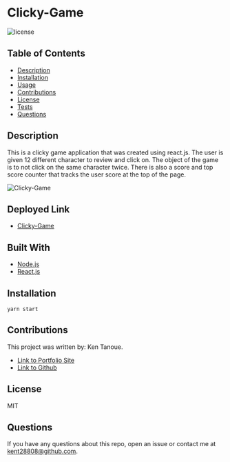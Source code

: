 # Clicky-Game

![license](https://img.shields.io/badge/license-MIT-blue.svg) 

## Table of Contents

* [Description](#description)
* [Installation](#installation)
* [Usage](#usage)
* [Contributions](#contributions)
* [License](#license)
* [Tests](#tests)
* [Questions](#questions)


## Description

This is a clicky game application that was created using react.js.  The user is given 12 different character to review and click on.  The object of the game is to not click on the same character twice.  There is also a score and top score counter that tracks the user score at the top of the page.

![Clicky-Game]()

## Deployed Link
* [Clicky-Game](https://kent28808.github.io/Clicky-Game/)


## Built With
* [Node.js](https://nodejs.org/en/)
* [React.js](https://reactjs.org/)



## Installation

```
yarn start
```


## Contributions

This project was written by: Ken Tanoue.
- [Link to Portfolio Site](https://kent28808.github.io/KT-Portfolio/)
- [Link to Github](https://github.com/kent28808/)

   
## License

MIT

## Questions



If you have any questions about this repo, open an issue or contact me at kent28808@github.com.
